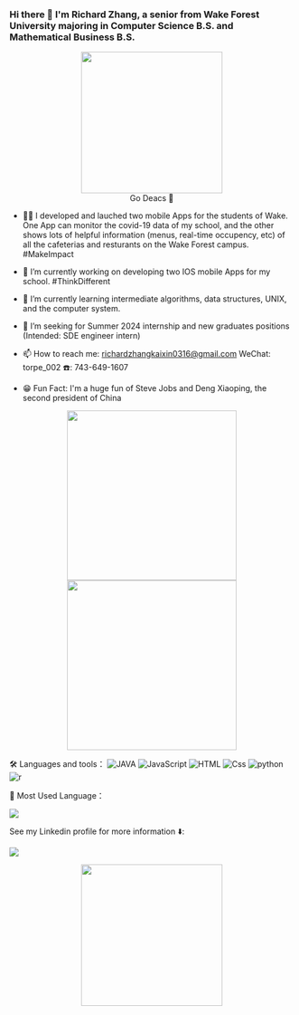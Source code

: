 ### Hi there 👋 I'm Richard Zhang, a senior from Wake Forest University majoring in Computer Science B.S. and Mathematical Business B.S. 
<p align="center">
<img src="wake-forest-go-deacs.gif" width="250" height="250"/>
<br>Go Deacs 🎩
</p>

- 👨‍💻‍ I developed and lauched two mobile Apps for the students of Wake. One App can monitor the covid-19 data of my school, and the other shows lots of helpful information (menus, real-time occupency, etc) of all the cafeterias and resturants on the Wake Forest campus. #MakeImpact

- 📱 I’m currently working on developing two IOS mobile Apps for my school. #ThinkDifferent

- 🌱 I’m currently learning intermediate algorithms, data structures, UNIX, and the computer system.

- 🌇 I’m seeking for Summer 2024 internship and new graduates positions (Intended: SDE engineer intern)

- 📫 How to reach me: richardzhangkaixin0316@gmail.com WeChat: torpe_002 ☎️: 743-649-1607

- 😁 Fun Fact: I'm a huge fun of Steve Jobs and Deng Xiaoping, the second president of China
<p align="center">
<img height="300rpx" src="https://i.pinimg.com/originals/51/41/38/514138b958ce985f48fcca6a0c4cf4a0.jpg" border="0">
<img height="300rpx" src="https://upload.wikimedia.org/wikipedia/commons/1/16/Deng_Xiaoping_and_Jimmy_Carter_at_the_arrival_ceremony_for_the_Vice_Premier_of_China._-_NARA_-_183157-restored%28cropped%29.jpg" border="0">
</p>

<p>
🛠 Languages and tools：
<img alt="JAVA" src="https://img.shields.io/badge/Java-007396?logo=java&logoColor=white&style=for-the-badge" />
<img alt="JavaScript" src="https://img.shields.io/badge/JavaScript-F7DF1E?logo=javascript&logoColor=white&style=for-the-badge" />
<img alt="HTML" src="https://img.shields.io/badge/HTML-E34F26?logo=html5&logoColor=white&style=for-the-badge" />
<img alt="Css" src="https://img.shields.io/badge/CSS-1572B6?logo=css3&logoColor=white&style=for-the-badge" />
<img alt="python" src="https://img.shields.io/badge/python-792EE5?logo=python&logoColor=white&style=for-the-badge" />
<img alt="r" src="https://img.shields.io/badge/r-EF4223?logo=r&logoColor=white&style=for-the-badge" />
</p>


🏅 Most Used Language：
<P>
<img src="https://github-readme-stats.vercel.app/api/top-langs/?username=RichardZhang0316" />
</p>

See my Linkedin profile for more information ⬇️: 
<p>
<a href="https://www.linkedin.com/in/richardzhangkaixin/">
<img src="https://img.shields.io/badge/Linkedin-blue?logo=linkedin&logoColor=white&style=for-the-badge" />
</a><p>
<p>

<p align="center">
<img src="https://pbs.twimg.com/media/EcHFqgUUcAADGW-.jpg" width="250"/>
</p>
